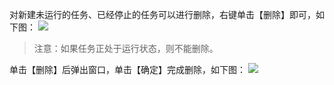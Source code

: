 对新建未运行的任务、已经停止的任务可以进行删除，右键单击【删除】即可，如下图：
![](https://mc.qcloudimg.com/static/img/a9aaa54ca2b98d20522b9fce591f9122/image.png)
> 注意：如果任务正处于运行状态，则不能删除。

单击【删除】后弹出窗口，单击【确定】完成删除，如下图：
![](https://mc.qcloudimg.com/static/img/9e338d9dcdda64efd8496a949474cd05/image.png)
